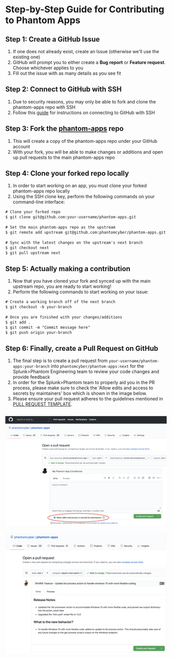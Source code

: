 # Step-by-Step Guide for Contributing to Phantom Apps

## Step 1: Create a GitHub Issue

1. If one does not already exist, create an Issue (otherwise we'll use the existing one)
1. GitHub will prompt you to either create a **Bug report** or **Feature request**. Choose whichever applies to you
1. Fill out the issue with as many details as you see fit

## Step 2: Connect to GitHub with SSH

1. Due to security reasons, you may only be able to fork and clone the phantom-apps repo with SSH
2. Follow this [guide](https://help.github.com/en/articles/connecting-to-github-with-ssh) for instructions on connecting to GitHub with SSH

## Step 3: Fork the [phantom-apps](https://github.com/phantomcyber/phantom-apps) repo

1. This will create a copy of the phantom-apps repo under your GitHub account
1. With your fork, you will be able to make changes or additions and open up pull requests to the main phantom-apps repo

## Step 4: Clone your forked repo locally

1. In order to start working on an app, you must clone your forked phantom-apps repo locally
1. Using the SSH clone key, perform the following commands on your command-line interface:

  ```
  # Clone your forked repo 
  $ git clone git@github.com:your-username/phantom-apps.git
  
  # Set the main phantom-apps repo as the upstream
  $ git remote add upstream git@github.com:phantomcyber/phantom-apps.git 
  
  # Sync with the latest changes on the upstream's next branch
  $ git checkout next
  $ git pull upstream next
  ``` 
  
## Step 5: Actually making a contribution

1. Now that you have cloned your fork and synced up with the main upstream repo, you are ready to start working!
1. Perform the following commands to start working on your issue:

  ```
  # Create a working branch off of the next branch
  $ git checkout -b your-branch
  
  # Once you are finished with your changes/additions
  $ git add .
  $ git commit -m "Commit message here"
  $ git push origin your-branch
  
  ``` 
 ## Step 6: Finally, create a **Pull Request** on GitHub
 
 1. The final step is to create a pull request from `your-username/phantom-apps:your-branch` into `phantomcyber/phantom-apps:next` for the Splunk>Phantom Engineering team to review your code changes and provide feedback
 1. In order for the Splunk>Phantom team to properly aid you in the PR process, please make sure to check the 'Allow edits and access to secrets by maintainers' box which is shown in the image below.
 1. Please ensure your pull request adheres to the guidelines mentioned in [PULL REQUEST TEMPLATE](https://github.com/phantomcyber/phantom-apps/blob/next/.github/pull_request_template.md).
 
![Edit Access](Images/maintainerEditCheckbox.png)
 ---
![PR Template](Images/pr_template.png)

